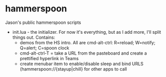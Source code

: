 # hammerspoon
Jason's public hammerspoon scripts
* init.lua - the initializer.  For now it's everything, but as I add more, I'll split things out. Contains:
  * demos from the HS intro. All are cmd-alt-ctrl: R=reload; W=notify; Q=alert; C=spoon clock
  * cmd-alt-ctrl-T = take a URL from the pasteboard and create a prettified hyperlink in Teams
  * create menubar item to enable/disable sleep and bind URLS (hammerspoon://{stayup|chill} for other apps to call
